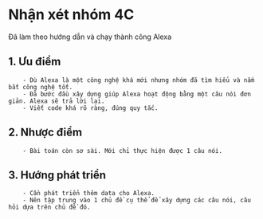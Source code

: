 # Nhận xét nhóm 4C

Đã làm theo hướng dẫn và chạy thành công Alexa

## 1. Ưu điểm
	 	- Dù Alexa là một công nghệ khá mới nhưng nhóm đã tìm hiểu và nắm bắt công nghệ tốt.
	 	- Đã bước đầu xây dựng giúp Alexa hoạt động bằng một câu nói đơn giản. Alexa sẽ trả lời lại.
	 	- Viết code khá rõ ràng, đúng quy tắc.
## 2. Nhược điểm
	 	- Bài toán còn sơ sài. Mới chỉ thực hiện được 1 câu nói.
## 3. Hướng phát triển
	 	- Cần phát triển thêm data cho Alexa.
	 	- Nên tập trung vào 1 chủ đề cụ thể để xây dựng các câu nói, câu hỏi dựa trên chủ đề đó.
